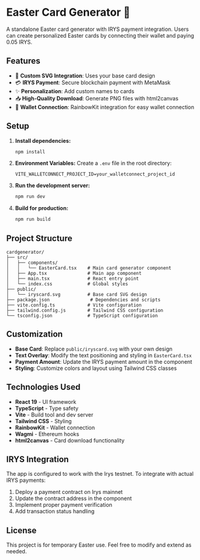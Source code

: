 # Easter Card Generator 🐰

A standalone Easter card generator with IRYS payment integration. Users can create personalized Easter cards by connecting their wallet and paying 0.05 IRYS.

## Features

- 🎨 **Custom SVG Integration**: Uses your base card design
- 💳 **IRYS Payment**: Secure blockchain payment with MetaMask
- ✨ **Personalization**: Add custom names to cards
- 📥 **High-Quality Download**: Generate PNG files with html2canvas
- 🔗 **Wallet Connection**: RainbowKit integration for easy wallet connection

## Setup

1. **Install dependencies:**
   ```bash
   npm install
   ```

2. **Environment Variables:**
   Create a `.env` file in the root directory:
   ```env
   VITE_WALLETCONNECT_PROJECT_ID=your_walletconnect_project_id
   ```

3. **Run the development server:**
   ```bash
   npm run dev
   ```

4. **Build for production:**
   ```bash
   npm run build
   ```

## Project Structure

```
cardgenerator/
├── src/
│   ├── components/
│   │   └── EasterCard.tsx    # Main card generator component
│   ├── App.tsx               # Main app component
│   ├── main.tsx              # React entry point
│   └── index.css             # Global styles
├── public/
│   └── iryscard.svg          # Base card SVG design
├── package.json               # Dependencies and scripts
├── vite.config.ts            # Vite configuration
├── tailwind.config.js        # Tailwind CSS configuration
└── tsconfig.json             # TypeScript configuration
```

## Customization

- **Base Card**: Replace `public/iryscard.svg` with your own design
- **Text Overlay**: Modify the text positioning and styling in `EasterCard.tsx`
- **Payment Amount**: Update the IRYS payment amount in the component
- **Styling**: Customize colors and layout using Tailwind CSS classes

## Technologies Used

- **React 19** - UI framework
- **TypeScript** - Type safety
- **Vite** - Build tool and dev server
- **Tailwind CSS** - Styling
- **RainbowKit** - Wallet connection
- **Wagmi** - Ethereum hooks
- **html2canvas** - Card download functionality

## IRYS Integration

The app is configured to work with the Irys testnet. To integrate with actual IRYS payments:

1. Deploy a payment contract on Irys mainnet
2. Update the contract address in the component
3. Implement proper payment verification
4. Add transaction status handling

## License

This project is for temporary Easter use. Feel free to modify and extend as needed.
